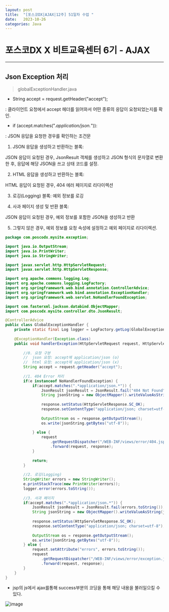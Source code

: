```yaml
---
layout: post
title:  "[포스코DX|AJAX|12주] 51일차 수업 "
date:   2023-10-26
categories: Java
---
```


# 포스코DX X 비트교육센터 6기 - AJAX

---

## Json Exception 처리

> globalExceptionHandler.java

- String accept = request.getHeader("accept");

: 클라이언트 요청에서 accept 헤더를 읽어와서 어떤 종류의 응답이 요청되었는지를 확인.

- if (accept.matches(".*application/json.*")):

: JSON 응답을 요청한 경우를 확인하는 조건문

1. JSON 응답을 생성하고 반환하는 블록:

JSON 응답이 요청된 경우, JsonResult 객체를 생성하고 JSON 형식의 문자열로 변환한 후, 응답에 해당 JSON을 쓰고 상태 코드를 설정.

2. HTML 응답을 생성하고 반환하는 블록:

HTML 응답이 요청된 경우, 404 에러 페이지로 리다이렉션

3. 로깅(Logging) 블록:
예외 정보를 로깅

4. 사과 페이지 생성 및 반환 블록:

JSON 응답이 요청된 경우, 예외 정보를 포함한 JSON을 생성하고 반환

5. 그렇지 않은 경우, 예외 정보를 요청 속성에 설정하고 예외 페이지로 리다이렉션.

```java
package com.poscodx.mysite.exception;

import java.io.OutputStream;
import java.io.PrintWriter;
import java.io.StringWriter;

import javax.servlet.http.HttpServletRequest;
import javax.servlet.http.HttpServletResponse;

import org.apache.commons.logging.Log;
import org.apache.commons.logging.LogFactory;
import org.springframework.web.bind.annotation.ControllerAdvice;
import org.springframework.web.bind.annotation.ExceptionHandler;
import org.springframework.web.servlet.NoHandlerFoundException;

import com.fasterxml.jackson.databind.ObjectMapper;
import com.poscodx.mysite.controller.dto.JsonResult;

@ControllerAdvice
public class GlobalExceptionHandler {
	private static final Log logger = LogFactory.getLog(GlobalExceptionHandler.class);
	
	@ExceptionHandler(Exception.class)
	public void handlerException(HttpServletRequest request, HttpServletResponse response, Exception e) throws Exception {
		
		//0. 요청 구분
		//	json 요청: accept에 application/json (o) 
		//  html 요청: accept에 application/json (x)
		String accept = request.getHeader("accept");
		
		//1. 404 Error 처리
		if(e instanceof NoHandlerFoundException) {
			if(accept.matches(".*application/json.*")) {
				JsonResult jsonResult = JsonResult.fail("404 Not Found");
				String jsonString = new ObjectMapper().writeValueAsString(jsonResult);
				
				response.setStatus(HttpServletResponse.SC_OK);
				response.setContentType("application/json; charset=utf-8");
				
				OutputStream os = response.getOutputStream();
				os.write(jsonString.getBytes("utf-8"));
				
			} else {
				request
					.getRequestDispatcher("/WEB-INF/views/error/404.jsp")
					.forward(request, response);
			}
			
			return;
		}
		
		//2. 로깅(Logging)
		StringWriter errors = new StringWriter();
		e.printStackTrace(new PrintWriter(errors));
		logger.error(errors.toString());
		
		//3. 사과 페이지
		if(accept.matches(".*application/json.*")) {
			JsonResult jsonResult = JsonResult.fail(errors.toString());
			String jsonString = new ObjectMapper().writeValueAsString(jsonResult);
			
			response.setStatus(HttpServletResponse.SC_OK);
			response.setContentType("application/json; charset=utf-8");
			
			OutputStream os = response.getOutputStream();
			os.write(jsonString.getBytes("utf-8"));
		} else {
			request.setAttribute("errors", errors.toString());
			request
				.getRequestDispatcher("/WEB-INF/views/error/exception.jsp")
				.forward(request, response);
		}
	}
}
```



- jsp의 js에서 ajax를통해 success부분의 코딩을 통해 해당 내용을 불러일으킬 수 있다.


![image](https://github.com/talkingOrange/talkingOrange.github.io/assets/88815795/5c8fad77-7bb2-43ef-b176-0b4d046004e0)

